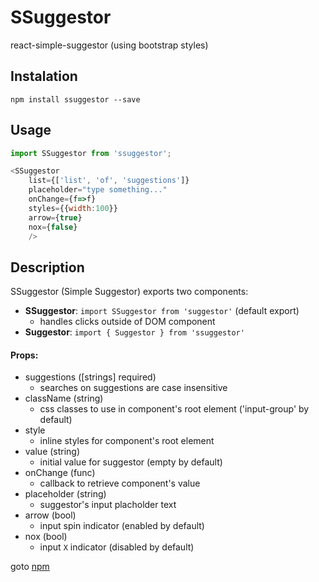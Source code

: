 # SSuggestor

react-simple-suggestor (using bootstrap styles)

## Instalation
`npm install ssuggestor --save`

## Usage 

```javascript
import SSuggestor from 'ssuggestor';

<SSuggestor 
	list={['list', 'of', 'suggestions']}
	placeholder="type something..."
	onChange={f=>f}
	styles={{width:100}}
	arrow={true}
	nox={false}
	/>
```

## Description

SSuggestor (Simple Suggestor) exports two components:
* __SSuggestor__: `import SSuggestor from 'suggestor'` (default export)
	* handles clicks outside of DOM component
* __Suggestor__: `import { Suggestor } from 'ssuggestor'`

#### Props: 
- suggestions ([strings] required)
  * searches on suggestions are case insensitive 
- className (string)
  * css classes to use in component's root element ('input-group' by default)
- style
  * inline styles for component's root element
- value (string)
  * initial value for suggestor (empty by default)
- onChange (func)
  * callback to retrieve component's value
- placeholder (string)
  * suggestor's input placholder text
- arrow (bool)
  * input spin indicator (enabled by default)
- nox (bool)
  * input `X` indicator (disabled by default)

goto [npm](https://www.npmjs.com/package/ssuggestor "ssuggestor@npm")
